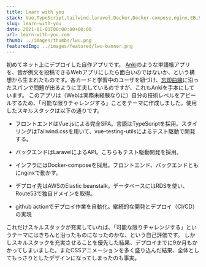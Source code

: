 ```yaml
---
title: Learn with you
stack: Vue,TypeScript,tailwind,laravel,Docker,Docker-compose,nginx,EB,RDS,Route53,github action
slug: learn-with-you
date: 2021-01-01T00:00:00+00:00
url: learn-with-you.com
thumb: ../images/thumbs/lwu.png
featuredImg: ../images/featured/lwu-banner.png
---
```


初めてネット上にデプロイした自作アプリです。
[Anki](https://apps.ankiweb.net/)のような単語帳アプリを、皆が例文を投稿できるWebアプリにしたら面白いのではないか、という構想から生まれたものです。各カードと学習中のユーザを紐づけ、[忘却曲線](https://ja.wikipedia.org/wiki/%E5%BF%98%E5%8D%B4%E6%9B%B2%E7%B7%9A)に沿ったスパンで問題が出るように工夫しているのですが、これもAnkiを手本にしています。
このアプリは（Webは実務未経験なりに）自分の技術レベルをアピールするため、「可能な限りチャレンジする」ことをテーマに作成しました。使用したスキルスタックは以下の通りです。

- フロントエンドはVue.jsによる完全SPA。言語はTypeScriptを採用。スタイリングはTailwind.cssを用いて、vue-testing-utilsによるテスト駆動で開発する。

- バックエンドはLaravelによるAPI。こちらもテスト駆動開発を採用。

- インフラにはDocker-composeを採用。フロントエンド、バックエンドともにnginxで動かす。

- デプロイ先はAWSのElastic beanstalk。データベースにはRDSを使い、Route53で独自ドメインを取得。

- github actionでデプロイ作業を自動化。継続的な開発とデプロイ（CI/CD）の実現

これだけスキルスタックが充実していれば、「可能な限りチャレンジする」というテーマにはきちんと沿ったものになったのかな、という自己評価です。
しかしスキルスタックを充実させることを優先した結果、デプロイまでに9か月もかかってしまいました。またCSSアニメーションを多く盛り込んだ結果、全体としてもっさりとしたデザインになってしまったのも事実。